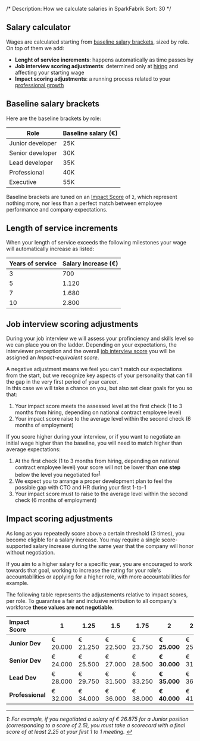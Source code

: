 /*
Description: How we calculate salaries in SparkFabrik
Sort: 30
*/

## Salary calculator

Wages are calculated starting from [baseline salary brackets](#baseline-salary-brackets), sized by role.
On top of them we add:

* **Lenght of service increments**: happens automatically as time passes by
* **Job interview scoring adjustments**: determined only at [hiring](/working-at-sparkfabrik/job-interviews) and affecting your starting wage
* **Impact scoring adjustments**: a running process related to your [professional growth](/working-at-sparkfabrik/career-advancement)

## Baseline salary brackets

Here are the baseline brackets by role:

| Role | Baseline salary (€) |
|---|---|
| Junior developer | 25K |
| Senior developer | 30K |
| Lead developer | 35K |
| Professional | 40K |
| Executive | 55K |

Baseline brackets are tuned on an [Impact Score](/working-at-sparkfabrik/impact-scoring) of `2`, which represent nothing more, nor less than a perfect match between employee performance and company expectations.

## Length of service increments

When your length of service exceeds the following milestones your wage will automatically increase as listed:

| Years of service | Salary increase (€) |
|---|---|
| 3 | 700 |
| 5 | 1.120 |
| 7 | 1.680 |
| 10 | 2.800 |

## Job interview scoring adjustments

During your job interview we will assess your profinciency and skills level so we can place you on the ladder.
Depending on your expectations, the interviewer perception and the overall [job interview score](/working-at-sparkfabrik/job-interviews) you will be assigned an _Impact-equivalent score_.

A negative adjustment means we feel you can't match our expectations from the start, but we recognize key aspects of your personality that can fill the gap in the very first period of your career.  
In this case we will take a chance on you, but also set clear goals for you so that:

1. Your impact score meets the assessed level at the first check (1 to 3 months from hiring, depending on national contract employee level)
2. Your impact score raise to the average level within the second check (6 months of employment)

If you score higher during your interview, or if you want to negotiate an initial wage higher than the baseline, you will need to match higher than average expectations:

1. At the first check (1 to 3 months from hiring, depending on national contract employee level) your score will not be lower than **one step** below the level you negotiated for<sup id="fnr1">[1](#fn1)</sup>
2. We expect you to arrange a proper development plan to feel the possible gap with CTO and HR during your first 1-to-1
3. Your impact score must to raise to the average level within the second check (6 months of employment)

## Impact scoring adjustments

As long as you repeatedly score above a certain threshold (3 times), you become eligible for a salary increase.
You may require a single score-supported salary increase during the same year that the company will honor without negotiation.

If you aim to a higher salary for a specific year, you are encouraged to work towards that goal, working to increase the rating for your role's accountabilities or applying for a higher role, with more accountabilities for example.

The following table represents the adjustements relative to impact scores, per role. To guarantee a fair and inclusive retribution to all company's workforce **these values are not negotiable**.

| Impact Score | 1 | 1.25 | 1.5 | 1.75 | 2 | 2.25 | 2.5 | 2.75 | 3 |
|:---|---|---|---|---|---|---|---|---|---|
| **Junior Dev** | € 20.000 | € 21.250 | € 22.500 | € 23.750 | **€ 25.000** | € 25.938 | € 26.875 | € 27.813 | € 28.750 |
| **Senior Dev** | € 24.000 | € 25.500 | € 27.000 | € 28.500 | **€ 30.000** | € 31.125 | € 32.250 | € 33.375 | € 34.500 |
| **Lead Dev** | € 28.000 | € 29.750 | € 31.500 | € 33.250 | **€ 35.000** | € 36.313 | € 37.625 | € 38.938 | € 40.250 |
| **Professional** | € 32.000 | € 34.000 | € 36.000 | € 38.000 | **€ 40.000** | € 41.500 | € 43.000 | € 44.500 | € 46.000 |

---

_<strong id="fn1">1</strong>: For example, if you negotiated a salary of € 26.875 for a Junior position (corresponding to a score of 2.5), you must take a scorecard with a final score of at least 2.25 at your first 1 to 1 meeting. [↩](#fnr1)_